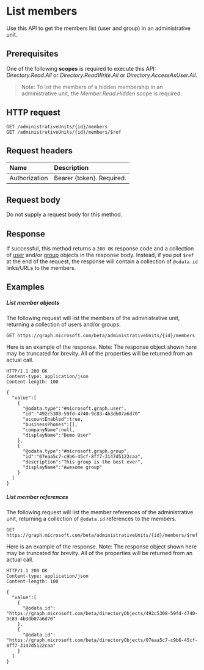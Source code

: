 # List members

Use this API to get the members list (user and group) in an administrative unit.

## Prerequisites
One of the following **scopes** is required to execute this API: *Directory.Read.All* or *Directory.ReadWrite.All* or *Directory.AccessAsUser.All*.

> Note: To list the members of a hidden membership in an administrative unit, the *Member.Read.Hidden* scope is required.

## HTTP request

```http
GET /administrativeUnits/{id}/members
GET /administrativeUnits/{id}/members/$ref
```
## Request headers
| Name      |Description|
|:----------|:----------|
| Authorization  | Bearer {token}. Required. |

## Request body
Do not supply a request body for this method.

## Response
If successful, this method returns a `200 OK` response code and a collection of [user](../resources/user.md) and/or [group](../resources/group.md) objects in the response body.  Instead, if you put `$ref` at the end of the request, the response will contain a collection of `@odata.id` links/URLs to the members.

## Examples
##### List member objects
The following request will list the members of the administrative unit, returning a collection of users and/or groups.

```http
GET https://graph.microsoft.com/beta/administrativeUnits/{id}/members
```

Here is an example of the response. Note: The response object shown here may be truncated for brevity. All of the properties will be returned from an actual call.
 
```http
HTTP/1.1 200 OK
Content-type: application/json
Content-length: 100

{
  "value":[
    {
      "@odata.type":"#microsoft.graph.user",
      "id":"492c5308-59fd-4740-9c83-4b3db07a6d70"
      "accountEnabled":true,
      "businessPhones":[],
      "companyName":null,
      "displayName":"Demo User"
    },
    {
      "@odata.type":"#microsoft.graph.group",
      "id":"07eaa5c7-c9b6-45cf-8ff7-3147d5122caa",
      "description":"This group is the best ever",
      "displayName":"Awesome group"
    }
  ]
}
```

##### List member references
The following request will list the member references of the administrative unit, returning a collection of `@odata.id` references to the members.
```
GET https://graph.microsoft.com/beta/administrativeUnits/{id}/members/$ref
```
Here is an example of the response. Note: The response object shown here may be truncated for brevity. All of the properties will be returned from an actual call.
 
```http
HTTP/1.1 200 OK
Content-type: application/json
Content-length: 100

{
  "value":[
    {
      "@odata.id": "https://graph.microsoft.com/beta/directoryObjects/492c5308-59fd-4740-9c83-4b3db07a6d70"
    },
    {
      "@odata.id": "https://graph.microsoft.com/beta/directoryObjects/07eaa5c7-c9b6-45cf-8ff7-3147d5122caa"
    }
  ]
}
```
